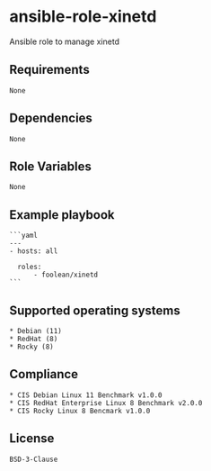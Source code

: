 # ansible-role-xinetd

Ansible role to manage xinetd


## Requirements

    None


## Dependencies

    None


## Role Variables

    None


## Example playbook

    ```yaml
    ---
    - hosts: all

      roles:
          - foolean/xinetd
    ```


## Supported operating systems

    * Debian (11)
    * RedHat (8)
    * Rocky (8)


## Compliance

    * CIS Debian Linux 11 Benchmark v1.0.0
    * CIS RedHat Enterprise Linux 8 Benchmark v2.0.0
    * CIS Rocky Linux 8 Bencmark v1.0.0


## License

    BSD-3-Clause
